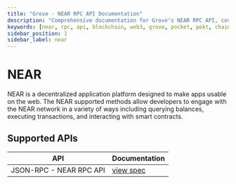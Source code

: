 ```yaml
---
title: "Grove - NEAR RPC API Documentation"
description: "Comprehensive documentation for Grove's NEAR RPC API, covering endpoint details and integration strategies for blockchain developers."
keywords: [near, rpc, api, blockchain, web3, grove, pocket, pokt, chain abstraction]
sidebar_position: 1
sidebar_label: near
---
```


# NEAR

NEAR is a decentralized application platform designed to make apps usable on the web. The NEAR supported methods allow developers to engage with the NEAR network in a variety of ways including querying balances, executing transactions, and interacting with smart contracts.

## Supported APIs

| API      | Documentation                      |
| -------- | ---------------------------------- |
| JSON-RPC - NEAR RPC API | [view spec](https://docs.near.org/api/rpc/introduction) |
